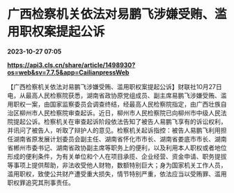 # 广西检察机关依法对易鹏飞涉嫌受贿、滥用职权案提起公诉

**2023-10-27 07:05**

**https://api3.cls.cn/share/article/1498930?os=web&sv=7.7.5&app=CailianpressWeb**

【广西检察机关依法对易鹏飞涉嫌受贿、滥用职权案提起公诉】财联社10月27日电，从最高人民检察院获悉，湖南省政协原党组成员、副主席易鹏飞涉嫌受贿、滥用职权一案，由国家监察委员会调查终结，经最高人民检察院指定，由广西壮族自治区柳州市人民检察院审查起诉。近日，柳州市人民检察院已向柳州市中级人民法院提起公诉。检察机关在审查起诉阶段依法告知了被告人易鹏飞享有的诉讼权利，并讯问了被告人，听取了辩护人的意见。检察机关起诉指控：被告人易鹏飞利用担任湖南省原发展计划委员会副主任、湖南省怀化市市长、湖南省娄底市市长、湖南省郴州市委书记、湖南省政协副主席等职务上的便利，以及利用本人职权或者地位形成的便利条件，为有关单位和个人在项目承揽、企业经营、资金申请、职务提拔等事项上提供帮助，非法收受他人财物，数额特别巨大；身为国家机关工作人员，滥用职权，致使公共财产遭受重大损失，情节特别严重，依法应当以受贿罪、滥用职权罪追究其刑事责任。